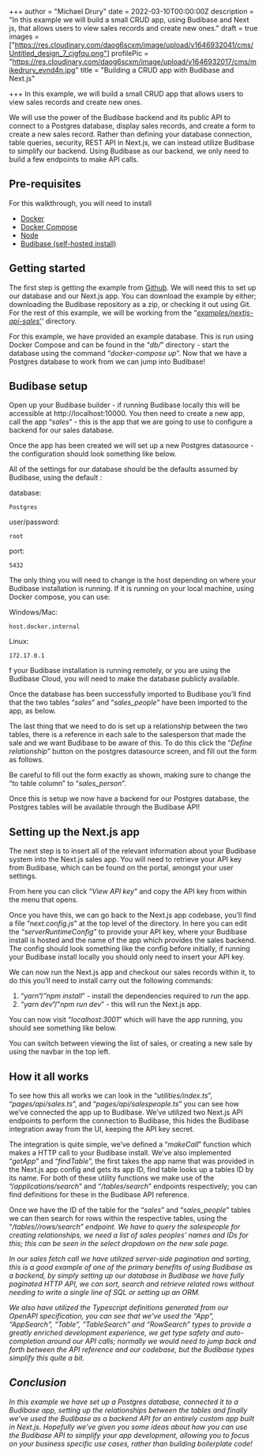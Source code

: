 +++
author = "Michael Drury"
date = 2022-03-10T00:00:00Z
description = "In this example we will build a small CRUD app, using Budibase and Next js, that allows users to view sales records and create new ones."
draft = true
images = ["https://res.cloudinary.com/daog6scxm/image/upload/v1646932041/cms/Untitled_design_7_cjgfqu.png"]
profilePic = "https://res.cloudinary.com/daog6scxm/image/upload/v1646932017/cms/mikedrury_evnd4n.jpg"
title = "Building a CRUD app with Budibase and Next.js"

+++
In this example, we will build a small CRUD app that allows users to view sales records and create new ones.

We will use the power of the Budibase backend and its public API to connect to a Postgres database, display sales records, and create a form to create a new sales record. Rather than defining your database connection, table queries, security, REST API in Next.js, we can instead utilize Budibase to simplify our backend. Using Budibase as our backend, we only need to build a few endpoints to make API calls.

## Pre-requisites

For this walkthrough, you will need to install

* [Docker](https://docs.budibase.com/docs/docker-compose)
* [Docker Compose](https://docs.budibase.com/docs/docker-compose)
* [Node](https://nodejs.org/en/)
* [Budibase (self-hosted install)](https://docs.budibase.com/docs/hosting-methods)

## Getting started

The first step is getting the example from [Github](https://github.com/Budibase/budibase/tree/examples/nextjs/examples/nextjs-api-sales). We will need this to set up our database and our Next.js app. You can download the example by either; downloading the Budibase repository as a zip, or checking it out using Git. For the rest of this example, we will be working from the “[_examples/nextjs-api-sales_'](https://github.com/Budibase/budibase/tree/examples/nextjs/examples/nextjs-api-sales)' directory.

For this example, we have provided an example database. This is run using Docker Compose and can be found in the “_db/_” directory - start the database using the command “_docker-compose up_”. Now that we have a Postgres database to work from we can jump into Budibase!

## Budibase setup

Open up your Budibase builder - if running Budibase locally this will be accessible at http://localhost:10000. You then need to create a new app, call the app “_sales_” - this is the app that we are going to use to configure a backend for our sales database.

Once the app has been created we will set up a new Postgres datasource - the configuration should look something like below.

All of the settings for our database should be the defaults assumed by Budibase, using the default :

database:

    Postgres 

user/password:

    root

port:

    5432

The only thing you will need to change is the host depending on where your Budibase installation is running. If it is running on your local machine, using Docker compose, you can use:

Windows/Mac:

    host.docker.internal 

Linux:

    172.17.0.1

f your Budibase installation is running remotely, or you are using the Budibase Cloud, you will need to make the database publicly available.

Once the database has been successfully imported to Budibase you’ll find that the two tables “_sales_” and “_sales_people_” have been imported to the app, as below.

The last thing that we need to do is set up a relationship between the two tables, there is a reference in each sale to the salesperson that made the sale and we want Budibase to be aware of this. To do this click the “_Define relationship_” button on the postgres datasource screen, and fill out the form as follows.

Be careful to fill out the form exactly as shown, making sure to change the “to table column” to “_sales_person_”.

Once this is setup we now have a backend for our Postgres database, the Postgres tables will be available through the Budibase API!

## Setting up the Next.js app

The next step is to insert all of the relevant information about your Budibase system into the Next.js sales app. You will need to retrieve your API key from Budibase, which can be found on the portal, amongst your user settings.

From here you can click “_View API key_” and copy the API key from within the menu that opens.

Once you have this, we can go back to the Next.js app codebase, you’ll find a file “_next.config.js_” at the top level of the directory. In here you can edit the “_serverRuntimeConfig_” to provide your API key, where your Budibase install is hosted and the name of the app which provides the sales backend. The config should look something like the config before initially, if running your Budibase install locally you should only need to insert your API key.

We can now run the Next.js app and checkout our sales records within it, to do this you’ll need to install carry out the following commands:

1. “_yarn_”/_”npm install_” - install the dependencies required to run the app.
2. “_yarn dev_”/”_npm run dev_” - this will run the Next.js app.

You can now visit “_localhost:3001_” which will have the app running, you should see something like below.

You can switch between viewing the list of sales, or creating a new sale by using the navbar in the top left.

## How it all works

To see how this all works we can look in the “_utilities/index.ts_”, “_pages/api/sales.ts_”, and “_pages/api/salespeople.ts_” you can see how we’ve connected the app up to Budibase. We’ve utilized two Next.js API endpoints to perform the connection to Budibase, this hides the Budibase integration away from the UI, keeping the API key secret.

The integration is quite simple, we’ve defined a “_makeCall_” function which makes a HTTP call to your Budibase install. We’ve also implemented “_getApp_” and “_findTable_”, the first takes the app name that was provided in the Next.js app config and gets its app ID, find table looks up a tables ID by its name. For both of these utility functions we make use of the “/_applications/search_” and “_/tables/search_” endpoints respectively; you can find definitions for these in the Budibase API reference.

Once we have the ID of the table for the “_sales_” and “_sales_people_” tables we can then search for rows within the respective tables, using the “_/tables/<table ID>/rows/search_” endpoint. We have to query the salespeople for creating relationships, we need a list of sales peoples’ names and IDs for this; this can be seen in the select dropdown on the new sale page.

In our sales fetch call we have utilized server-side pagination and sorting, this is a good example of one of the primary benefits of using Budibase as a backend, by simply setting up our database in Budibase we have fully paginated HTTP API, we can sort, search and retrieve related rows without needing to write a single line of SQL or setting up an ORM.

We also have utilized the Typescript definitions generated from our OpenAPI specification, you can see that we’ve used the “_App_”, “_AppSearch_”, “_Table_”, “_TableSearch_” and “_RowSearch_” types to provide a greatly enriched development experience, we get type safety and auto-completion around our API calls; normally we would need to jump back and forth between the API reference and our codebase, but the Budibase types simplify this quite a bit.

## Conclusion

In this example we have set up a Postgres database, connected it to a Budibase app, setting up the relationships between the tables and finally we’ve used the Budibase as a backend API for an entirely custom app built in Next.js. Hopefully we’ve given you some ideas about how you can use the Budibase API to simplify your app development, allowing you to focus on your business specific use cases, rather than building boilerplate code!
